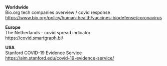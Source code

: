 <b>Worldwide</b><br />
Bio.org tech companies overview / covid response<br />
https://www.bio.org/policy/human-health/vaccines-biodefense/coronavirus

<b>Europe</b><br />
The Netherlands - covid spread indicator<br />
https://covid.smartgraph.bi/

<b>USA</b><br />
Stanford COVID-19 Evidence Service<br />
https://aim.stanford.edu/covid-19-evidence-service/<br />
